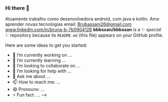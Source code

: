 ### Hi there 👋
Atuamente trabalho como desenvolvedora android, com java e kotlin.
Amo aprender novas tecnologias 
email: Brubassani26@gmail.com
www.linkedin.com/in/bruna-b-7b0904128
**bbbssan/bbbssan** is a ✨ _special_ ✨ repository because its `README.md` (this file) appears on your GitHub profile.

Here are some ideas to get you started:

- 🔭 I’m currently working on ...
- 🌱 I’m currently learning ...
- 👯 I’m looking to collaborate on ...
- 🤔 I’m looking for help with ...
- 💬 Ask me about ...
- 📫 How to reach me: ...
- 😄 Pronouns: ...
- ⚡ Fun fact: ...
-->
